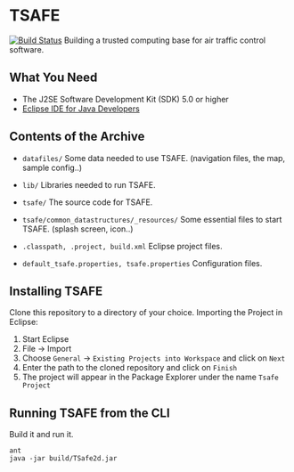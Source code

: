# TSAFE

[![Build Status](http://dev.mtmazilu.com/jenkins/job/tsafe/badge/icon)](http://dev.mtmazilu.com/jenkins/job/tsafe/)
Building a trusted computing base for air traffic control software.


## What You Need

* The J2SE Software Development Kit (SDK) 5.0 or higher
* [Eclipse IDE for Java Developers](http://www.eclipse.org/downloads)


## Contents of the Archive

 *  `datafiles/`
    Some data needed to use TSAFE. (navigation files, the map, sample config..)

 *  `lib/`
    Libraries needed to run TSAFE.

 *  `tsafe/`
    The source code for TSAFE.

 *  `tsafe/common_datastructures/_resources/`
    Some essential files to start TSAFE. (splash screen, icon..)

 *  `.classpath, .project, build.xml`
    Eclipse project files.

 *  `default_tsafe.properties, tsafe.properties`
    Configuration files.


## Installing TSAFE

Clone this repository to a directory of your choice.
Importing the Project in Eclipse:

 1.  Start Eclipse
 2.  File -> Import
 3.  Choose `General` -> `Existing Projects into Workspace` and click on `Next`
 4.  Enter the path to the cloned repository and click on `Finish`
 5.  The project will appear in the Package Explorer under the name `Tsafe Project`


## Running TSAFE from the CLI

Build it and run it.

    ant
    java -jar build/TSafe2d.jar
